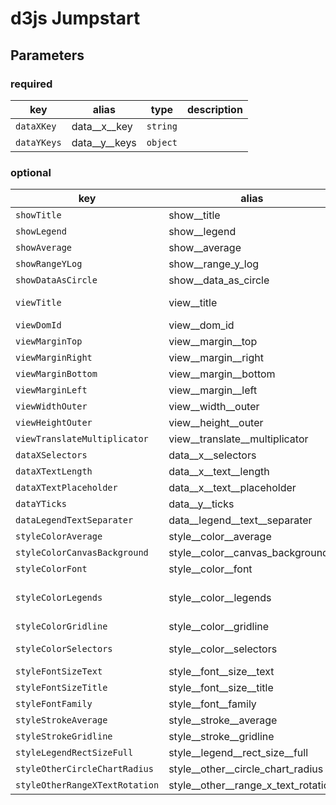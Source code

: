 # d3js Jumpstart

## Parameters
### required
| key  | alias  | type  | description  |
|---|---|---|---|
| ```dataXKey``` | data__x__key | ```string```  |   |
| ```dataYKeys``` | data__y__keys | ```object```  |   |


### optional
| key  | alias  | type  | default | description  |
|---|---|---|---|---|
| ```showTitle``` | show__title | ```boolean```  | true  |   |
| ```showLegend``` | show__legend | ```boolean```  | true  |   |
| ```showAverage``` | show__average | ```boolean```  | true  |   |
| ```showRangeYLog``` | show__range_y_log | ```boolean```  | false  |   |
| ```showDataAsCircle``` | show__data_as_circle | ```boolean```  | false  |   |
| ```viewTitle``` | view__title | ```string```  | D3js Template  |   |
| ```viewDomId``` | view__dom_id | ```string```  | grid  |   |
| ```viewMarginTop``` | view__margin__top | ```number```  | 20  |   |
| ```viewMarginRight``` | view__margin__right | ```number```  | 40  |   |
| ```viewMarginBottom``` | view__margin__bottom | ```number```  | 100  |   |
| ```viewMarginLeft``` | view__margin__left | ```number```  | 60  |   |
| ```viewWidthOuter``` | view__width__outer | ```number```  | 600  |   |
| ```viewHeightOuter``` | view__height__outer | ```number```  | 300  |   |
| ```viewTranslateMultiplicator``` | view__translate__multiplicator | ```number```  | 1.5  |   |
| ```dataXSelectors``` | data__x__selectors | ```object```  |   |   |
| ```dataXTextLength``` | data__x__text__length | ```number```  | 25  |   |
| ```dataXTextPlaceholder``` | data__x__text__placeholder | ```string```  | ...  |   |
| ```dataYTicks``` | data__y__ticks | ```number```  | 5  |   |
| ```dataLegendTextSeparater``` | data__legend__text__separater | ```string```  | _  |   |
| ```styleColorAverage``` | style__color__average | ```string```  | black  |   |
| ```styleColorCanvasBackground``` | style__color__canvas_background | ```string```  | none  |   |
| ```styleColorFont``` | style__color__font | ```string```  | black  |   |
| ```styleColorLegends``` | style__color__legends | ```object```  | #5186EC, #D95040, #F2BD42  |   |
| ```styleColorGridline``` | style__color__gridline | ```string```  | #E5E5E5  |   |
| ```styleColorSelectors``` | style__color__selectors | ```object```  | #EE752F, #5186EC  |   |
| ```styleFontSizeText``` | style__font__size__text | ```number```  | 10  |   |
| ```styleFontSizeTitle``` | style__font__size__title | ```number```  | 18  |   |
| ```styleFontFamily``` | style__font__family | ```string```  | arial  |   |
| ```styleStrokeAverage``` | style__stroke__average | ```number```  | 2  |   |
| ```styleStrokeGridline``` | style__stroke__gridline | ```number```  | 2  |   |
| ```styleLegendRectSizeFull``` | style__legend__rect_size__full | ```number```  | 16  |   |
| ```styleOtherCircleChartRadius``` | style__other__circle_chart_radius | ```number```  | 4  |   |
| ```styleOtherRangeXTextRotation``` | style__other__range_x_text_rotation | ```number```  | -45  |   |
